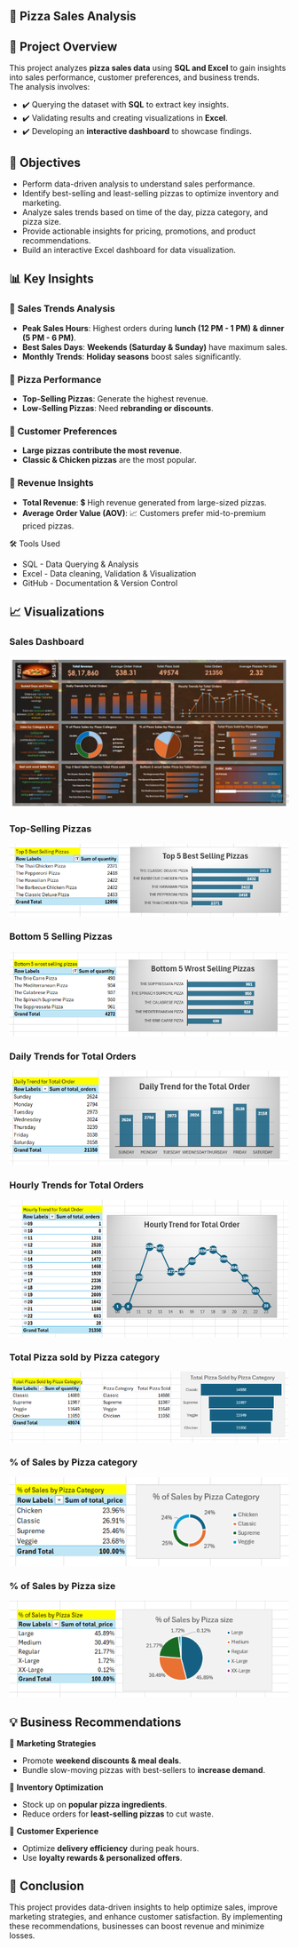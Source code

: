 ## 🍕 Pizza Sales Analysis

## 📌 Project Overview
This project analyzes **pizza sales data** using **SQL and Excel** to gain insights into sales performance, customer preferences, and business trends.  
The analysis involves:  
 - ✔️ Querying the dataset with **SQL** to extract key insights.  
 - ✔️ Validating results and creating visualizations in **Excel**.  
 - ✔️ Developing an **interactive dashboard** to showcase findings.  


## 🎯 Objectives
  - Perform data-driven analysis to understand sales performance.
  - Identify best-selling and least-selling pizzas to optimize inventory and marketing.
  - Analyze sales trends based on time of the day, pizza category, and pizza size.
  - Provide actionable insights for pricing, promotions, and product recommendations.
  - Build an interactive Excel dashboard for data visualization.

## 📊 Key Insights

### 🔹 **Sales Trends Analysis**
- **Peak Sales Hours**: Highest orders during **lunch (12 PM - 1 PM) & dinner (5 PM - 6 PM)**.  
- **Best Sales Days**: **Weekends (Saturday & Sunday)** have maximum sales.  
- **Monthly Trends**: **Holiday seasons** boost sales significantly.  

### 🔹 **Pizza Performance**
- **Top-Selling Pizzas**: Generate the highest revenue.  
- **Low-Selling Pizzas**: Need **rebranding or discounts**.  

### 🔹 **Customer Preferences**
- **Large pizzas contribute the most revenue**.  
- **Classic & Chicken pizzas** are the most popular.  

### 🔹 **Revenue Insights**
- **Total Revenue**: 💲 High revenue generated from large-sized pizzas.  
- **Average Order Value (AOV)**: 📈 Customers prefer mid-to-premium priced pizzas.


🛠 Tools Used
 - SQL - Data Querying & Analysis
 - Excel - Data cleaning, Validation & Visualization
 - GitHub - Documentation & Version Control

## 📈 Visualizations

### **Sales Dashboard**
![Pizza Sales Dashboard](Dashboard/Sales_dashboard.jpg)

### **Top-Selling Pizzas**
![Best 5 Selling Pizzas](Dashboard/Top_Selling_Pizza.png)

### **Bottom 5 Selling Pizzas**
![Bottom 5 Selling Pizzas](Dashboard/Bottom_5_wrost_selling_pizzas.png)

### **Daily Trends for Total Orders**
![Daily Trends for total Orders](Dashboard/Daily_Trend_for_total_orders.png)

### **Hourly Trends for Total Orders**
![Hourly Trends for total Orders](Dashboard/Hourly_Trend_for_total_orders.png)

### **Total Pizza sold by Pizza category**
![Total Pizza Sold by Pizza category](Dashboard/Total_Pizza_Sold_by_Pizza_Category.png)

### **% of Sales by Pizza category**
![% of Sales by Pizza category](Dashboard/%_of_Sales_by_pizza_category.png)

### **% of Sales by Pizza size**
![% of Sales by Pizza size](Dashboard/%_of_Sales_by_Pizza_Size.png)

## 💡 Business Recommendations
🔹 **Marketing Strategies**
- Promote **weekend discounts & meal deals**.  
- Bundle slow-moving pizzas with best-sellers to **increase demand**.  

🔹 **Inventory Optimization**
- Stock up on **popular pizza ingredients**.  
- Reduce orders for **least-selling pizzas** to cut waste.  

🔹 **Customer Experience**
- Optimize **delivery efficiency** during peak hours.  
- Use **loyalty rewards & personalized offers**.  

## 📌 Conclusion
This project provides data-driven insights to help optimize sales, improve marketing strategies, and enhance customer satisfaction.
By implementing these recommendations, businesses can boost revenue and minimize losses.







